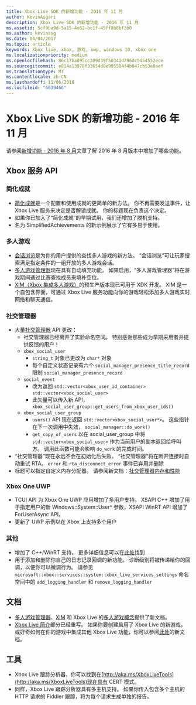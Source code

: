 ```yaml
---
title: Xbox Live SDK 的新增功能 - 2016 年 11 月
author: KevinAsgari
description: Xbox Live SDK 的新增功能 - 2016 年 11 月
ms.assetid: 5cf9ba9d-5a15-4e62-bc1f-45ff8b8bf3b0
ms.author: kevinasg
ms.date: 04/04/2017
ms.topic: article
keywords: Xbox live, xbox, 游戏, uwp, windows 10, xbox one
ms.localizationpriority: medium
ms.openlocfilehash: 86c17bad95cc309d39f50341d296dc5d54552ece
ms.sourcegitcommit: e814a13978f33654d8e995584f4b047cb53e0aef
ms.translationtype: MT
ms.contentlocale: zh-CN
ms.lasthandoff: 11/06/2018
ms.locfileid: "6039466"
---
```

# <a name="whats-new-for-the-xbox-live-sdk---november-2016"></a>Xbox Live SDK 的新增功能 - 2016 年 11 月

请参阅[新增功能 - 2016 年 8 月](1608-whats-new.md)文章了解 2016 年 8 月版本中增加了哪些功能。

## <a name="xbox-services-api"></a>Xbox 服务 API

### <a name="simplified-achievements"></a>简化成就

* [简化成就](../achievements-2017/simplified-achievements.md)是一个配置和使用成就的更简单的新方法。  你不再需要发送事件，让 Xbox Live 服务来决定是否解锁成就。  你的标题现在负责这个决定。
* 如果你已加入了“简化成就”的早期试用，我们还增加了脱机支持。
* 名为 SimplifiedAchievements 的新示例展示了它有多易于使用。

### <a name="multiplayer"></a>多人游戏

* [会话浏览](../multiplayer/session-browse.md)是为你的用户提供的查找多人游戏的新方法。  “会话浏览”可让玩家搜索满足指定条件的一组开放的多人游戏会话。
* [多人游戏管理器](../multiplayer/multiplayer-manager.md)现在具有自动填充功能。  如果启用，“多人游戏管理器”将在游戏期间通过比赛查找成员来填补空位。
* [XIM（Xbox 集成多人游戏）](../multiplayer/xbox-integrated-multiplayer.md)的预生产版本现已可用于 XDK 开发。  XIM 是一个自包含界面，可通过 Xbox Live 服务功能向你的游戏轻松添加多人游戏实时网络和聊天通信。

### <a name="social-manager"></a>社交管理器

* 大量[社交管理器](../social-platform/intro-to-social-manager.md) API 更改：
    * 社交管理器已经离开了实验命名空间。 特别感谢那些成为早期采用者并提供反馈的用户！
    * `xbox_social_user`
        * `string_t` 对象已更改为 `char*` 对象
        * 每个自定义状态记录有六个 `social_manager_presence_title_record` 限制 `social_manager_presence_record`
    * `social_event`
        * 改为返回 `std::vector<xbox_user_id_container>` `std::vector<xbox_social_user>`
        * 此矢量可以传入新 API， `xbox_social_user_group::get_users_from_xbox_user_ids()`
    * `xbox_social_user_group`
        * `users()` API 现在返回 `std::vector<xbox_social_user*>`。 这些指针在下一次调用中失效， `social_manager::do_work()`
        * `get_copy_of_users` 以在 social_user_group 中将 `std::vector<xbox_social_user>` 作为当前用户的副本返回给呼叫方。 调用此函数可能会影响 `do_work` 的完成时间。
* “社交管理器”现在永远不会在初始化后失败。 “社交管理器”将在断开连接时自动重试 RTA。 `error` 和 `rta_disconnect_error` 事件已弃用并删除
* 标题可以指定自定义内存分配器。 请参阅新文档：[社交管理器内存和性能](../social-platform/social-manager-memory-and-performance-overview.md)

### <a name="xbox-one-uwp"></a>Xbox One UWP
* TCUI API 为 Xbox One UWP 应用增加了多用户支持。  XSAPI C++ 增加了用于指定用户的新 Windows::System::User^ 参数，XSAPI WinRT API 增加了 ForUserAsync API。
* 更新了 UWP 示例以在 Xbox 上支持多个用户

### <a name="other"></a>其他

* 增加了 C++/WinRT 支持。   更多详细信息可以在[此处](../introduction-to-xbox-live-apis.md)找到
* 用于添加和删除你自己的日志记录回调的新功能。  诊断级别将被传递给你的回调，以便你可以微调行为。  请参见 `microsoft::xbox::services::system::xbox_live_services_settings` 命名空间中的 `add_logging_handler` 和 `remove_logging_handler`

## <a name="documentation"></a>文档
* [多人游戏管理器](../multiplayer/multiplayer-manager.md)、[XIM](../multiplayer/xbox-integrated-multiplayer.md) 和 Xbox Live 的[多人游戏概念](../multiplayer/multiplayer-concepts.md)提供了新文档。
* [Xbox Live 简介](../get-started-with-partner/get-started-with-xbox-live-partner.md)部分已经重写。  如果你要创建启用了 Xbox Live 的新游戏，或好奇如何在你的游戏中集成其他 Xbox Live 功能，你可以参阅[此处](../get-started-with-partner/get-started-with-xbox-live-partner.md)的新文档。

## <a name="tools"></a>工具
* Xbox Live 跟踪分析器，你可以找到在[http://aka.ms/XboxLiveTools](http://aka.ms/XboxLiveTools)现在具有 CERT 模式。  
* 同样，Xbox Live 跟踪分析器具有多主机支持。  如果你传入包含多个主机的 HTTP 请求的 Fiddler 跟踪，将为每个请求生成单独的报告。
